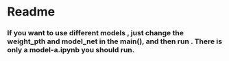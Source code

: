 # Readme

### If you want to use different models , just change the weight_pth and model_net in the main(), and then run . There is only a model-a.ipynb you should run.

 
